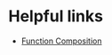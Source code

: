 # Helpful links

- [Function Composition](https://www.alchemists.io/articles/ruby_function_composition/)
